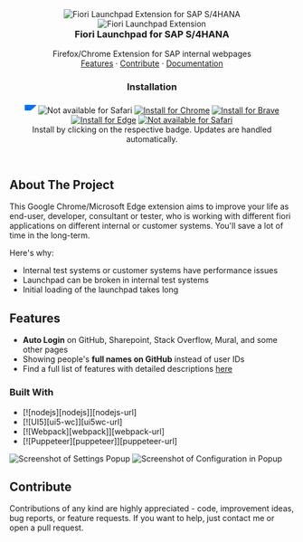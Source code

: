 <div align="center">

  <div id="banner-image-container" >
  <picture >
    <source media="(prefers-color-scheme: dark)" srcset="./assets/sap-addon-2-dark-mode.png">
    <source media="(prefers-color-scheme: light)" srcset="./assets/sap-addon-2-light-mode.png">
    <img alt="Fiori Launchpad Extension for SAP S/4HANA" src="./assets/sap-addon-2-light-mode.png" width="400">
  </picture>
  <img id="banner-image-light-mode-fallback-gh-pages" alt="Fiori Launchpad Extension" src="./assets/sap-addon-2-light-mode.png" width="0">
  </div>


  <h3 align="center" style="margin-top: 0;">Fiori Launchpad for SAP S/4HANA</h3>

  <p align="center">
    Firefox/Chrome Extension for SAP internal webpages
    <br />
    <a href="#features">Features</a>
    ·
    <a href="#contribute">Contribute</a>
    ·
    <a href="<<<<<<<broke">Documentation</a>
  </p>
</div>

<h3 align="center">Installation</h3>

<p align="center">
<a href="https://edrilanberisha.github.io/">
<img src="https://github.com/EdrilanBerisha/edrilanberisha.github.io/blob/main/imagesReadMe/sap48.png" height="20px" /></a>
<img src="https://img.shields.io/badge/firefox-not_available-000000?logo=firefox" alt="Not available for Safari" />
<a href="https://chromewebstore.google.com/detail/nelmoakcfgfgkigcjgkmibhmgfpbhcbh?utm_source=item-share-cb">
<img src="https://img.shields.io/badge/chrome-v1.23.3-4285F4?logo=google-chrome" alt="Install for Chrome" /></a>
<a href="https://chromewebstore.google.com/detail/nelmoakcfgfgkigcjgkmibhmgfpbhcbh?utm_source=item-share-cb">
<img src="https://img.shields.io/badge/brave-v1.23.3-FB542B?logo=brave" alt="Install for Brave" /></a>
<a href="https://chromewebstore.google.com/detail/nelmoakcfgfgkigcjgkmibhmgfpbhcbh?utm_source=item-share-cb">
<img src="https://img.shields.io/badge/edge-v1.23.3-0078D7?logo=microsoft-edge" alt="Install for Edge" /></a>
<a href="https://www.mozilla.org/en-US/firefox/new/">
<img src="https://img.shields.io/badge/safari-not_available-000000?logo=safari" alt="Not available for Safari" /></a>
<br />
Install by clicking on the respective badge.
Updates are handled automatically.
</p>

<br />

## About The Project

This Google Chrome/Microsoft Edge extension aims to improve your life as end-user, developer, consultant or tester, who is working with different fiori applications on different internal or customer systems. You'll save a lot of time in the long-term.

Here's why:
* Internal test systems or customer systems have performance issues
* Launchpad can be broken in internal test systems
* Initial loading of the launchpad takes long

## Features

* **Auto Login** on GitHub, Sharepoint, Stack Overflow, Mural, and some other pages
* Showing people's **full names on GitHub** instead of user IDs
* Find a full list of features with detailed descriptions <a href="<insertLink>">here</a>

### Built With

* [![nodejs][nodejs]][nodejs-url]
* [![UI5][ui5-wc]][ui5wc-url]
* [![Webpack][webpack]][webpack-url]
* [![Puppeteer][puppeteer]][puppeteer-url]

<img src="docs/screenshot-1.21-settings-popup.png" width="320" alt="Screenshot of Settings Popup" title="Screenshot of Settings Popup" /> <img src="docs/screenshot-1.21-settings-popup-configuration.png" width="320" alt="Screenshot of Configuration in Popup" title="Screenshot of Configuration in Popup" />

## Contribute

Contributions of any kind are highly appreciated - code, improvement ideas, bug reports, or feature requests.
If you want to help, just contact me or open a pull request.
